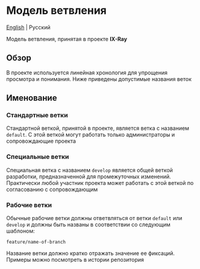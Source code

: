 # Модель ветвления

[English](./branching-model.md) | Русский

Модель ветвления, принятая в проекте __IX-Ray__

## Обзор

В проекте используется линейная хронология для упрощения просмотра и понимания. Ниже приведены допустимые названия веток

## Именование

### Стандартные ветки

Стандартной веткой, принятой в проекте, является ветка с названием `default`. С этой веткой могут работать только администраторы и сопровождающие проекта

### Специальные ветки

Специальная ветка с названием `develop` является общей веткой разработки, предназначенной для промежуточных изменений. Практически любой участник проекта может работать с этой веткой по согласованию с сопровождающим

### Рабочие ветки

Обычные рабочие ветки должны ответвляться от ветки `default` или `develop` и должны быть названы в соответствии со следующим шаблоном:

```text
feature/name-of-branch
```

Название ветки должно кратко отражать значение ее фиксаций. Примеры можно посмотреть в истории репозитория
